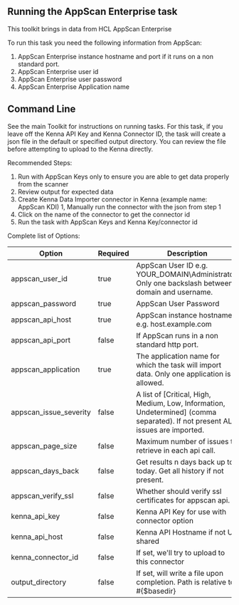 ## Running the AppScan Enterprise task 

This toolkit brings in data from HCL AppScan Enterprise

To run this task you need the following information from AppScan: 

1. AppScan Enterprise instance hostname and port if it runs on a non standard port.
2. AppScan Enterprise user id
3. AppScan Enterprise user password
4. AppScan Enterprise Application name

## Command Line

See the main Toolkit for instructions on running tasks. For this task, if you leave off the Kenna API Key and Kenna Connector ID, the task will create a json file in the default or specified output directory. You can review the file before attempting to upload to the Kenna directly.

Recommended Steps: 

1. Run with AppScan Keys only to ensure you are able to get data properly from the scanner
1. Review output for expected data
1. Create Kenna Data Importer connector in Kenna (example name: AppScan KDI) 
1, Manually run the connector with the json from step 1 
1. Click on the name of the connector to get the connector id
1. Run the task with AppScan Keys and Kenna Key/connector id



Complete list of Options:

| Option                 | Required | Description                                                                                                                   | default                   |
|------------------------|----------|-------------------------------------------------------------------------------------------------------------------------------|---------------------------|
| appscan_user_id        | true     | AppScan User ID e.g. YOUR_DOMAIN\Administrator. Only one backslash between domain and username.                               | n/a                       |
| appscan_password       | true     | AppScan User Password                                                                                                         | n/a                       |
| appscan_api_host       | true     | AppScan instance hostname, e.g. host.example.com                                                                              | n/a                       |
| appscan_api_port       | false    | If AppScan runs in a non standard http port.                                                                                  | n/a                       |
| appscan_application    | true     | The application name for which the task will import data. Only one application is allowed.                                    | n/a                       |
| appscan_issue_severity | false    | A list of [Critical, High, Medium, Low, Information, Undetermined] (comma separated). If not present ALL issues are imported. | n/a                       |
| appscan_page_size      | false    | Maximum number of issues to retrieve in each api call.                                                                        | 500                       |
| appscan_days_back      | false    | Get results n days back up to today. Get all history if not present.                                                          | n/a                       |
| appscan_verify_ssl     | false    | Whether should verify ssl certificates for appscan api.                                                                       | true                      |
| kenna_api_key          | false    | Kenna API Key for use with connector option                                                                                   | n/a                       |
| kenna_api_host         | false    | Kenna API Hostname if not US shared                                                                                           | api.kennasecurity.com     |
| kenna_connector_id     | false    | If set, we'll try to upload to this connector                                                                                 | n/a                       |
| output_directory       | false    | If set, will write a file upon completion. Path is relative to #{$basedir}                                                    | output/appscan_enterprise |
